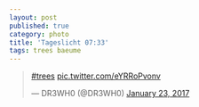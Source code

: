 ```yaml
---
layout: post
published: true
category: photo
title: 'Tageslicht 07:33'
tags: trees baeume
---
```

<blockquote class="twitter-tweet"><p lang="und" dir="ltr"><a href="https://twitter.com/hashtag/trees?src=hash">#trees</a> <a href="https://t.co/eYRRoPvonv">pic.twitter.com/eYRRoPvonv</a></p>&mdash; DR3WH0 (@DR3WH0) <a href="https://twitter.com/DR3WH0/status/823523943759970306">January 23, 2017</a></blockquote>
<script async src="//platform.twitter.com/widgets.js" charset="utf-8"></script>
